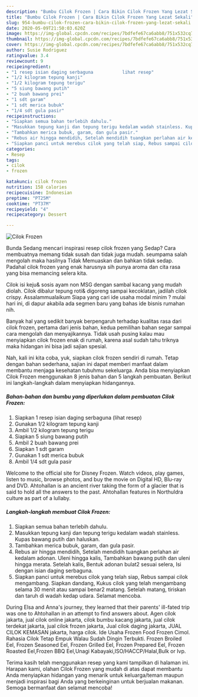 ```yaml
---
description: "Bumbu Cilok Frozen | Cara Bikin Cilok Frozen Yang Lezat Sekali"
title: "Bumbu Cilok Frozen | Cara Bikin Cilok Frozen Yang Lezat Sekali"
slug: 954-bumbu-cilok-frozen-cara-bikin-cilok-frozen-yang-lezat-sekali
date: 2020-05-09T21:50:03.620Z
image: https://img-global.cpcdn.com/recipes/7bdfefe67ca6abb8/751x532cq70/cilok-frozen-foto-resep-utama.jpg
thumbnail: https://img-global.cpcdn.com/recipes/7bdfefe67ca6abb8/751x532cq70/cilok-frozen-foto-resep-utama.jpg
cover: https://img-global.cpcdn.com/recipes/7bdfefe67ca6abb8/751x532cq70/cilok-frozen-foto-resep-utama.jpg
author: Susie Rodriguez
ratingvalue: 3.4
reviewcount: 9
recipeingredient:
- "1 resep isian daging serbaguna           lihat resep"
- "1/2 kilogram tepung kanji"
- "1/2 kilogram tepung terigu"
- "5 siung bawang putih"
- "2 buah bawang prei"
- "1 sdt garam"
- "1 sdt merica bubuk"
- "1/4 sdt gula pasir"
recipeinstructions:
- "Siapkan semua bahan terlebih dahulu."
- "Masukkan tepung kanji dan tepung terigu kedalam wadah stainless. Kupas bawang putih dan haluskan."
- "Tambahkan merica bubuk, garam, dan gula pasir."
- "Rebus air hingga mendidih, Setelah mendidih tuangkan perlahan air kedalam adonan. Uleni hingga kalis, Tambahkan bawang putih dan uleni hingga merata. Setelah kalis, Bentuk adonan bulat2 sesuai selera, Isi dengan isian daging serbaguna."
- "Siapkan panci untuk merebus cilok yang telah siap, Rebus sampai cilok mengambang. Siapkan dandang, Kukus cilok yang telah mengambang selama 30 menit atau sampai benar2 matang. Setelah matang, tiriskan dan taruh di wadah kedap udara. Selamat mencoba."
categories:
- Resep
tags:
- cilok
- frozen

katakunci: cilok frozen 
nutrition: 158 calories
recipecuisine: Indonesian
preptime: "PT25M"
cooktime: "PT37M"
recipeyield: "4"
recipecategory: Dessert

---
```



![Cilok Frozen](https://img-global.cpcdn.com/recipes/7bdfefe67ca6abb8/751x532cq70/cilok-frozen-foto-resep-utama.jpg)

Bunda Sedang mencari inspirasi resep cilok frozen yang Sedap? Cara membuatnya memang tidak susah dan tidak juga mudah. seumpama salah mengolah maka hasilnya Tidak Memuaskan dan bahkan tidak sedap. Padahal cilok frozen yang enak harusnya sih punya aroma dan cita rasa yang bisa memancing selera kita.

Cilok isi keju&amp; sosis ayam non MSG dengan sambal kacang yang mudah diolah. Cilok dibalur tepung roti&amp; digoreng sampai kecoklatan, jadilah cilok crispy. Assalammualaikum Siapa yang cari ide usaha modal minim ? mulai hari ini, di dapur akabila ada segmen baru yang bahas ide bisnis rumahan nih.

Banyak hal yang sedikit banyak berpengaruh terhadap kualitas rasa dari cilok frozen, pertama dari jenis bahan, kedua pemilihan bahan segar sampai cara mengolah dan menyajikannya. Tidak usah pusing kalau mau menyiapkan cilok frozen enak di rumah, karena asal sudah tahu triknya maka hidangan ini bisa jadi sajian spesial.


Nah, kali ini kita coba, yuk, siapkan cilok frozen sendiri di rumah. Tetap dengan bahan sederhana, sajian ini dapat memberi manfaat dalam membantu menjaga kesehatan tubuhmu sekeluarga. Anda bisa menyiapkan Cilok Frozen menggunakan 8 jenis bahan dan 5 langkah pembuatan. Berikut ini langkah-langkah dalam menyiapkan hidangannya.

<!--inarticleads1-->

##### Bahan-bahan dan bumbu yang diperlukan dalam pembuatan Cilok Frozen:

1. Siapkan 1 resep isian daging serbaguna           (lihat resep)
1. Gunakan 1/2 kilogram tepung kanji
1. Ambil 1/2 kilogram tepung terigu
1. Siapkan 5 siung bawang putih
1. Ambil 2 buah bawang prei
1. Siapkan 1 sdt garam
1. Gunakan 1 sdt merica bubuk
1. Ambil 1/4 sdt gula pasir


Welcome to the official site for Disney Frozen. Watch videos, play games, listen to music, browse photos, and buy the movie on Digital HD, Blu-ray and DVD. Ahtohallan is an ancient river taking the form of a glacier that is said to hold all the answers to the past. Ahtohallan features in Northuldra culture as part of a lullaby. 

<!--inarticleads2-->

##### Langkah-langkah membuat Cilok Frozen:

1. Siapkan semua bahan terlebih dahulu.
1. Masukkan tepung kanji dan tepung terigu kedalam wadah stainless. Kupas bawang putih dan haluskan.
1. Tambahkan merica bubuk, garam, dan gula pasir.
1. Rebus air hingga mendidih, Setelah mendidih tuangkan perlahan air kedalam adonan. Uleni hingga kalis, Tambahkan bawang putih dan uleni hingga merata. Setelah kalis, Bentuk adonan bulat2 sesuai selera, Isi dengan isian daging serbaguna.
1. Siapkan panci untuk merebus cilok yang telah siap, Rebus sampai cilok mengambang. Siapkan dandang, Kukus cilok yang telah mengambang selama 30 menit atau sampai benar2 matang. Setelah matang, tiriskan dan taruh di wadah kedap udara. Selamat mencoba.


During Elsa and Anna&#39;s journey, they learned that their parents&#39; ill-fated trip was one to Ahtohallan in an attempt to find answers about. Agen cilok jakarta, jual cilok online jakarta, cilok bumbu kacang jakarta, jual cilok terdekat jakarta, jual cilok frozen jakarta, Jual cilok daging jakarta, JUAL CILOK KEMASAN jakarta, harga cilok. Ide Usaha Frozen Food Frozen Cimol. Rahasia Cilok Tetap Empuk Walau Sudah Dingin Terbukti. Frozen Broiled Eel, Frozen Seasoned Eel, Frozen Grilled Eel, Frozen Prepared Eel, Frozen Roasted Eel,Frozen BBQ Eel,Unagi Kabayaki,ISO/HACCP/Halal,Bulk or Ivp. 

Terima kasih telah menggunakan resep yang kami tampilkan di halaman ini. Harapan kami, olahan Cilok Frozen yang mudah di atas dapat membantu Anda menyiapkan hidangan yang menarik untuk keluarga/teman maupun menjadi inspirasi bagi Anda yang berkeinginan untuk berjualan makanan. Semoga bermanfaat dan selamat mencoba!
